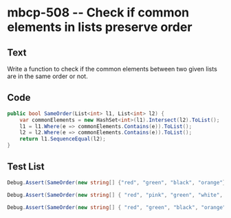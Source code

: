 # mbcp-508 -- Check if common elements in lists preserve order

## Text

Write a function to check if the common elements between two given lists are in the same order or not.

## Code

```csharp
public bool SameOrder(List<int> l1, List<int> l2) {
    var commonElements = new HashSet<int>(l1).Intersect(l2).ToList();
    l1 = l1.Where(e => commonElements.Contains(e)).ToList();
    l2 = l2.Where(e => commonElements.Contains(e)).ToList();
    return l1.SequenceEqual(l2);
}
```

## Test List

```csharp
Debug.Assert(SameOrder(new string[] {"red", "green", "black", "orange"}, new string[] {"red", "pink", "green", "white", "black"}) == true);
```

```csharp
Debug.Assert(SameOrder(new string[] { "red", "pink", "green", "white", "black" }, new string[] { "white", "orange", "pink", "black" }) == false);
```

```csharp
Debug.Assert(SameOrder(new string[] { "red", "green", "black", "orange" }, new string[] { "red", "pink", "green", "white", "black" }) == true);
```
